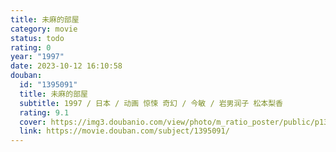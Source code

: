 ```yaml
---
title: 未麻的部屋
category: movie
status: todo
rating: 0
year: "1997"
date: 2023-10-12 16:10:58
douban:
  id: "1395091"
  title: 未麻的部屋
  subtitle: 1997 / 日本 / 动画 惊悚 奇幻 / 今敏 / 岩男润子 松本梨香
  rating: 9.1
  cover: https://img3.doubanio.com/view/photo/m_ratio_poster/public/p1351050722.jpg
  link: https://movie.douban.com/subject/1395091/
---
```



